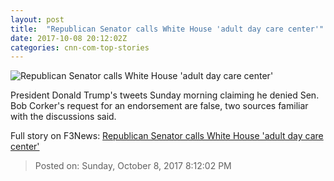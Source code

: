 ```yaml
---
layout: post
title:  "Republican Senator calls White House 'adult day care center'"
date: 2017-10-08 20:12:02Z
categories: cnn-com-top-stories
---
```


![Republican Senator calls White House 'adult day care center'](http://i2.cdn.cnn.com/cnnnext/dam/assets/170629142805-sen-bob-corker-may-10-2017-super-tease.jpg)

President Donald Trump's tweets Sunday morning claiming he denied Sen. Bob Corker's request for an endorsement are false, two sources familiar with the discussions said.


Full story on F3News: [Republican Senator calls White House 'adult day care center'](http://www.f3nws.com/n/KmCUJE)

> Posted on: Sunday, October 8, 2017 8:12:02 PM
